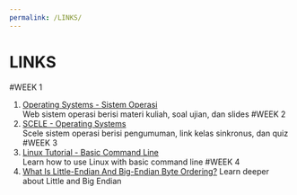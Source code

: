 ```yaml
---
permalink: /LINKS/
---
```

# LINKS
#WEEK 1<br>
1. [Operating Systems - Sistem Operasi](https://os.vlsm.org/)<br>
Web sistem operasi berisi materi kuliah, soal ujian, dan slides
#WEEK 2<br>
2. [SCELE - Operating Systems](https://scele.cs.ui.ac.id/course/view.php?id=3268)<br>
Scele sistem operasi berisi pengumuman, link kelas sinkronus, dan quiz
#WEEK 3<br>
3. [Linux Tutorial - Basic Command Line](https://www.youtube.com/watch?v=cBokz0LTizk)<br>
Learn how to use Linux with basic command line
#WEEK 4<br>
4. [What Is Little-Endian And Big-Endian Byte Ordering?](https://www.section.io/engineering-education/what-is-little-endian-and-big-endian/)
Learn deeper about Little and Big Endian
